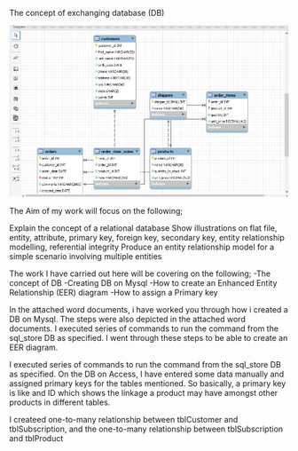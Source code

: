 The concept of exchanging database (DB)

![alt text](https://github.com/Munajuli/Exchanging-Data-MySql-Project/blob/999989c646f41b513614113a63291d7527030f0a/EER%20Diagram.JPG) 

The Aim of my work will focus on the following;

Explain the concept of a relational database
Show illustrations on flat file, entity, attribute, primary key, foreign key, secondary key, entity relationship modelling, referential integrity
Produce an entity relationship model for a simple scenario involving multiple entities 

The work I have carried out here will be covering on the following;
-The concept of DB
-Creating DB on Mysql
-How to create an Enhanced Entity Relationship (EER) diagram
-How to assign a Primary key

In the attached word documents, i have worked you through how i created a DB on Mysql. The steps were also depicted in the attached word documents. I executed series of commands to run the command from the sql_store DB as specified. I went through these steps to be able to create an EER diagram. 

I executed series of commands to run the command from the sql_store DB as specified. On the DB on Access, I have entered some data manually and assigned primary keys for the tables mentioned. So basically, a primary key is like and ID which shows the linkage a product may have amongst other products in different tables.

I createed one-to-many relationship between tblCustomer and tblSubscription, and the one-to-many relationship between tblSubscription and tblProduct

